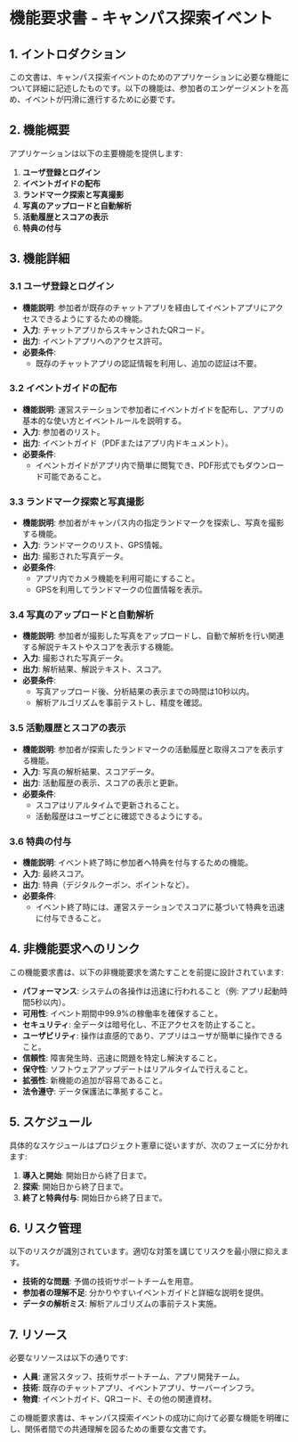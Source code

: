 # 機能要求書 - キャンパス探索イベント

## 1. イントロダクション
この文書は、キャンパス探索イベントのためのアプリケーションに必要な機能について詳細に記述したものです。以下の機能は、参加者のエンゲージメントを高め、イベントが円滑に進行するために必要です。

## 2. 機能概要
アプリケーションは以下の主要機能を提供します:

1. **ユーザ登録とログイン**
2. **イベントガイドの配布**
3. **ランドマーク探索と写真撮影**
4. **写真のアップロードと自動解析**
5. **活動履歴とスコアの表示**
6. **特典の付与**

## 3. 機能詳細

### 3.1 ユーザ登録とログイン
- **機能説明**: 参加者が既存のチャットアプリを経由してイベントアプリにアクセスできるようにするための機能。
- **入力**: チャットアプリからスキャンされたQRコード。
- **出力**: イベントアプリへのアクセス許可。
- **必要条件**:
  - 既存のチャットアプリの認証情報を利用し、追加の認証は不要。

### 3.2 イベントガイドの配布
- **機能説明**: 運営ステーションで参加者にイベントガイドを配布し、アプリの基本的な使い方とイベントルールを説明する。
- **入力**: 参加者のリスト。
- **出力**: イベントガイド（PDFまたはアプリ内ドキュメント）。
- **必要条件**:
  - イベントガイドがアプリ内で簡単に閲覧でき、PDF形式でもダウンロード可能であること。

### 3.3 ランドマーク探索と写真撮影
- **機能説明**: 参加者がキャンパス内の指定ランドマークを探索し、写真を撮影する機能。
- **入力**: ランドマークのリスト、GPS情報。
- **出力**: 撮影された写真データ。
- **必要条件**:
  - アプリ内でカメラ機能を利用可能にすること。
  - GPSを利用してランドマークの位置情報を表示。

### 3.4 写真のアップロードと自動解析
- **機能説明**: 参加者が撮影した写真をアップロードし、自動で解析を行い関連する解説テキストやスコアを表示する機能。
- **入力**: 撮影された写真データ。
- **出力**: 解析結果、解説テキスト、スコア。
- **必要条件**:
  - 写真アップロード後、分析結果の表示までの時間は10秒以内。
  - 解析アルゴリズムを事前テストし、精度を確認。

### 3.5 活動履歴とスコアの表示
- **機能説明**: 参加者が探索したランドマークの活動履歴と取得スコアを表示する機能。
- **入力**: 写真の解析結果、スコアデータ。
- **出力**: 活動履歴の表示、スコアの表示と更新。
- **必要条件**:
  - スコアはリアルタイムで更新されること。
  - 活動履歴はユーザごとに確認できるようにする。

### 3.6 特典の付与
- **機能説明**: イベント終了時に参加者へ特典を付与するための機能。
- **入力**: 最終スコア。
- **出力**: 特典（デジタルクーポン、ポイントなど）。
- **必要条件**:
  - イベント終了時には、運営ステーションでスコアに基づいて特典を迅速に付与できること。

## 4. 非機能要求へのリンク
この機能要求書は、以下の非機能要求を満たすことを前提に設計されています:

- **パフォーマンス**: システムの各操作は迅速に行われること（例: アプリ起動時間5秒以内）。
- **可用性**: イベント期間中99.9%の稼働率を確保すること。
- **セキュリティ**: 全データは暗号化し、不正アクセスを防止すること。
- **ユーザビリティ**: 操作は直感的であり、アプリはユーザが簡単に操作できること。
- **信頼性**: 障害発生時、迅速に問題を特定し解決すること。
- **保守性**: ソフトウェアアップデートはリアルタイムで行えること。
- **拡張性**: 新機能の追加が容易であること。
- **法令遵守**: データ保護法に準拠すること。

## 5. スケジュール
具体的なスケジュールはプロジェクト憲章に従いますが、次のフェーズに分かれます:

1. **導入と開始**: 開始日から終了日まで。
2. **探索**: 開始日から終了日まで。
3. **終了と特典付与**: 開始日から終了日まで。

## 6. リスク管理
以下のリスクが識別されています。適切な対策を講じてリスクを最小限に抑えます。

- **技術的な問題**: 予備の技術サポートチームを用意。
- **参加者の理解不足**: 分かりやすいイベントガイドと詳細な説明を提供。
- **データの解析ミス**: 解析アルゴリズムの事前テスト実施。

## 7. リソース
必要なリソースは以下の通りです:

- **人員**: 運営スタッフ、技術サポートチーム、アプリ開発チーム。
- **技術**: 既存のチャットアプリ、イベントアプリ、サーバーインフラ。
- **物資**: イベントガイド、QRコード、その他の関連資材。

この機能要求書は、キャンパス探索イベントの成功に向けて必要な機能を明確にし、関係者間での共通理解を図るための重要な文書です。